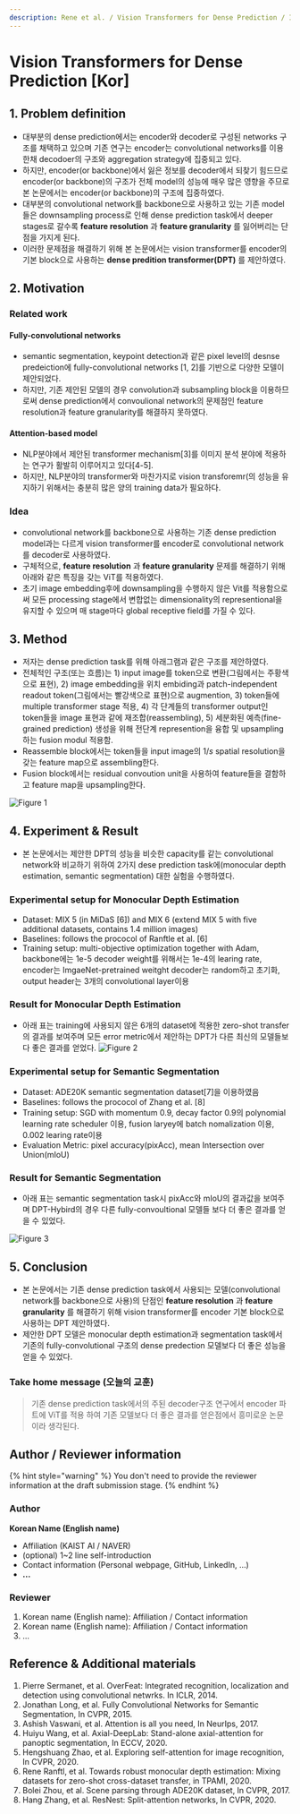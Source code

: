 ```yaml
---
description: Rene et al. / Vision Transformers for Dense Prediction / ICCV 2021
---
```


# Vision Transformers for Dense Prediction \[Kor\]

##  1. Problem definition

* 대부분의 dense prediction에서는 encoder와 decoder로 구성된 networks 구조를 채택하고 있으며 기존 연구는 encoder는 convolutional networks를 이용한채 decodoer의 구조와 aggregation strategy에 집중되고 있다.
* 하지만, encoder(or backbone)에서 잃은 정보를 decoder에서 되찾기 힘드므로 encoder(or backbone)의 구조가 전체 model의 성능에 매우 많은 영향을 주므로 본 논문에서는 encoder(or backbone)의 구조에 집중하였다.
* 대부분의 convolutional network를 backbone으로 사용하고 있는 기존 model들은 downsampling process로 인해 dense prediction task에서 deeper stages로 갈수록 **feature resolution** 과 **feature granularity** 를 잃어버리는 단점을 가지게 된다.
* 이러한 문제점을 해결하기 위해 본 논문에서는 vision transformer를 encoder의 기본 block으로 사용하는 **dense predition transformer(DPT)** 를 제안하였다.


## 2. Motivation

### Related work
#### Fully-convolutional networks
* semantic segmentation, keypoint detection과 같은 pixel level의 desnse predeiction에 fully-convolutional networks [1, 2]를 기반으로 다양한 모델이 제안되었다.
* 하지만, 기존 제안된 모델의 경우 convolution과 subsampling block을 이용하므로써 dense prediction에서 convoulional network의 문제점인 feature resolution과 feature granularity를 해결하지 못하였다.
#### Attention-based model
* NLP분야에서 제안된 transformer mechanism[3]를 이미지 분석 분야에 적용하는 연구가 활발히 이루어지고 있다[4-5].
* 하지만, NLP분야의 transformer와 마찬가지로 vision transforemr(의 성능을 유지하기 위해서는 충분히 많은 양의 training data가 필요하다.

### Idea
* convolutional network를 backbone으로 사용하는 기존 dense prediction model과는 다르게 vision transformer를 encoder로 convolutional network를 decoder로 사용하였다.
* 구체적으로, **feature resolution** 과 **feature granularity** 문제를 해결하기 위해 아래와 같은 특징을 갖는 ViT를 적용하였다. 
* 초기 image embedding후에 downsampling을 수행하지 않은 Vit를 적용함으로써 모든 processing  stage에서 변합없는 dimensionality의 representional을 유지할 수 있으며 매 stage마다 global receptive field를 가질 수 있다.


## 3. Method
* 저자는 dense prediction task를 위해 아래그램과 같은 구조를 제안하였다.
* 전체적인 구조(또는 흐름)는 1) input image를 token으로 변환(그림에서는 주황색으로 표현), 2) image embedding을 위치 embiding과 patch-independent readout token(그림에서는 빨강색으로 표현)으로 augmention, 3) token들에 multiple transformer stage  적용, 4) 각 단계들의 transformer output인 token들을 image 표현과 같에 재조합(reassembling), 5) 세분화된 예측(fine-grained prediction) 생성을 위해  전단계 represention을 융합 및 upsampling하는 fusion modul 적용함.
* Reassemble block에서는 token들을 input image의 $1/s$ spatial resolution을 갖는 feature map으로 assembling한다.
* Fusion block에서는 residual convoution unit을 사용하여 feature들을 결함하고 feature map을 upsampling한다.

![Figure 1](../../.gitbook/assets/2022spring/21/figure1.jpg)


## 4. Experiment & Result
* 본 논문에서는 제안한 DPT의 성능을 비슷한 capacity를 같는 convolutional network와 비교하기 위하여 2가지 dese prediction task에(monocular depth estimation, semantic segmentation) 대한 실험을 수행하였다.

### Experimental setup for Monocular Depth Estimation
* Dataset: MIX 5 (in MiDaS [6]) and MIX 6 (extend MIX 5 with five additional datasets, contains 1.4 million images)
* Baselines: follows the prococol of Ranftle et al. [6]
* Training setup: multi-objective optimization together with Adam, backbone에는 1e-5 decoder weight를 위해서는 1e-4의 learing rate, encoder는 ImgaeNet-pretrained weitght decoder는 random하고 초기화, output header는 3개의 convolutional layer이용
### Result for Monocular Depth Estimation
* 아래 표는 training에 사용되지 않은 6개의 dataset에 적용한 zero-shot transfer의 결과를 보여주며 모든 error metric에서 제안하는 DPT가 다른 최신의 모델들보다 좋은 결과를 얻었다.
![Figure 2](../../.gitbook/assets/2022spring/21/figure2.jpg)

### Experimental setup for Semantic Segmentation
* Dataset: ADE20K semantic segmentation dataset[7]을 이용하였음
* Baselines: follows the prococol of Zhang et al. [8]
* Training setup: SGD with momentum 0.9, decay factor 0.9의 polynomial learning rate scheduler 이용, fusion laryey에 batch nomalization 이용, 0.002 learing rate이용
* Evaluation Metric: pixel accuracy(pixAcc), mean Intersection over Union(mIoU)
### Result for Semantic Segmentation
* 아래 표는 semantic segmentation task시 pixAcc와 mIoU의 결과값을 보여주며 DPT-Hybird의 경우 다른 fully-convoultional 모델들 보다 더 좋은 결과를 얻을 수 있었다.

![Figure 3](../../.gitbook/assets/2022spring/21/figure3.jpg)


## 5. Conclusion
* 본 논문에서는 기존 dense prediction task에서 사용되는 모델(convolutional network를 backbone으로 사용)의 단점인 **feature resolution** 과 **feature granularity** 를 해결하기 위해 vision transformer를 encoder 기본 block으로 사용하는 DPT 제안하였다.
* 제안한 DPT 모델은 monocular depth estimation과 segmentation task에서 기존의 fully-convolutional 구조의 dense predection 모델보다 더 좋은 성능을 얻을 수 있었다.

### Take home message \(오늘의 교훈\)

> 기존 dense prediction task에서의 주된 decoder구조 연구에서 encoder 파트에 ViT를 적용 하여 기존 모델보다 더 좋은 결과를 얻은점에서 흥미로운 논문이라 생각된다.
>


## Author / Reviewer information

{% hint style="warning" %}
You don't need to provide the reviewer information at the draft submission stage.
{% endhint %}

### Author

**Korean Name \(English name\)** 

* Affiliation \(KAIST AI / NAVER\)
* \(optional\) 1~2 line self-introduction
* Contact information \(Personal webpage, GitHub, LinkedIn, ...\)
* **...**

### Reviewer

1. Korean name \(English name\): Affiliation / Contact information
2. Korean name \(English name\): Affiliation / Contact information
3. ...

## Reference & Additional materials

1. Pierre Sermanet, et al. OverFeat: Integrated recognition, localization and detection using convolutional netwrks. In ICLR, 2014.
2. Jonathan Long, et al. Fully Convolutional Networks for Semantic Segmentation, In CVPR, 2015.
3. Ashish Vaswani, et al. Attention is all you need, In NeurIps, 2017.
4. Huiyu Wang, et al. Axial-DeepLab: Stand-alone axial-attention for panoptic segmentation, In ECCV, 2020.
5. Hengshuang Zhao, et al. Exploring self-attention for image recognition, In CVPR, 2020.
6. Rene Ranftl, et al. Towards robust monocular depth estimation: Mixing datasets for zero-shot cross-dataset transfer, in TPAMI, 2020.
7. Bolei Zhou, et al. Scene parsing through ADE20K dataset, In CVPR, 2017. 
8. Hang Zhang, et al. ResNest: Split-attention networks, In CVPR, 2020.



